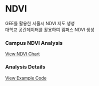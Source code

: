 # NDVI
GEE를 활용한 서울시 NDVI 지도 생성<br>
대학교 공간데이터를 활용하여 캠퍼스 NDVI 생성<br>

### Campus NDVI Analysis
[View NDVI Chart](https://jinuew.github.io/webinfo/assets/ndvi.html) 

### Analysis Details
[View Example Code](https://github.com/jinuew/webinfo/NDVI그래프.ipynb)
